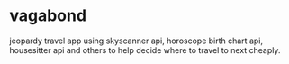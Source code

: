 # vagabond
jeopardy travel app using skyscanner api, horoscope birth chart api, housesitter api and others to help decide where to travel to next cheaply.  
